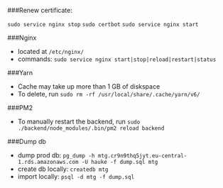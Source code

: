 ###Renew certificate:

`sudo service nginx stop`
`sudo certbot`
`sudo service nginx start`

###Nginx

- located at `/etc/nginx/`
- commands: `sudo service nginx start|stop|reload|restart|status`

###Yarn

- Cache may take up more than 1 GB of diskspace
- To delete, run `sudo rm -rf /usr/local/share/.cache/yarn/v6/`

###PM2

- To manually restart the backend, run `sudo ./backend/node_modules/.bin/pm2 reload backend`

###Dump db

- dump prod db: `pg_dump -h mtg.cr9n9thq5jyt.eu-central-1.rds.amazonaws.com -U hauke -f dump.sql mtg`
- create db locally: `createdb mtg`
- import locally: `psql -d mtg -f dump.sql`
